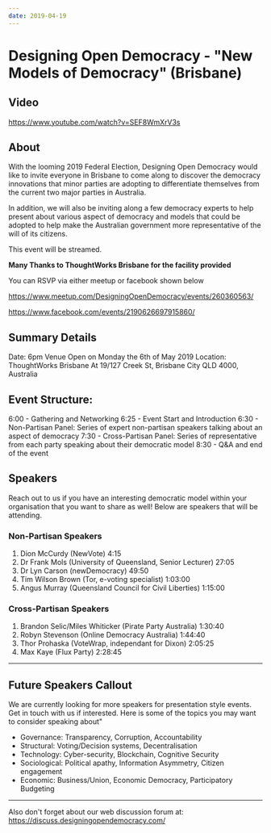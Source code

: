 ```yaml
---
date: 2019-04-19
---
```


# Designing Open Democracy - "New Models of Democracy" (Brisbane)

## Video

https://www.youtube.com/watch?v=SEF8WmXrV3s

## About

With the looming 2019 Federal Election, Designing Open Democracy would like to invite everyone in Brisbane to come along to discover the democracy innovations that minor parties are adopting to differentiate themselves from the current two major parties in Australia.

In addition, we will also be inviting along a few democracy experts to help present about various aspect of democracy and models that could be adopted to help make the Australian government more representative of the will of its citizens.

This event will be streamed.

**Many Thanks to ThoughtWorks Brisbane for the facility provided**

<!-- more -->

You can RSVP via either meetup or facebook shown below

https://www.meetup.com/DesigningOpenDemocracy/events/260360563/

https://www.facebook.com/events/2190626697915860/

## Summary Details

Date: 6pm Venue Open on Monday the 6th of May 2019
Location: ThoughtWorks Brisbane At 19/127 Creek St, Brisbane City QLD 4000, Australia

## Event Structure:
6:00 - Gathering and Networking
6:25 - Event Start and Introduction
6:30 - Non-Partisan Panel: Series of expert non-partisan speakers talking about an aspect of democracy
7:30 - Cross-Partisan Panel: Series of representative from each party speaking about their democratic model
8:30 - Q&amp;A and end of the event

## Speakers
Reach out to us if you have an interesting democratic model within your organisation that you want to share as well! Below are speakers that will be attending.

### Non-Partisan Speakers
1. Dion McCurdy (NewVote) 4:15
2. Dr Frank Mols (University of Queensland, Senior Lecturer) 27:05
3. Dr Lyn Carson (newDemocracy) 49:50
4. Tim Wilson Brown (Tor, e-voting specialist)  1:03:00
5. Angus Murray (Queensland Council for Civil Liberties) 1:15:00

### Cross-Partisan Speakers
1. Brandon Selic/Miles Whiticker (Pirate Party Australia) 1:30:40
2. Robyn Stevenson (Online Democracy Australia) 1:44:40
3. Thor Prohaska (VoteWrap, independant for Dixon) 2:05:25
4. Max Kaye (Flux Party) 2:28:45

--------------------------------

## Future Speakers Callout

We are currently looking for more speakers for presentation style events. Get in touch with us if interested. Here is some of the topics you may want to consider speaking about"

* Governance: Transparency, Corruption, Accountability
* Structural: Voting/Decision systems, Decentralisation
* Technology: Cyber-security, Blockchain, Cognitive Security
* Sociological: Political apathy, Information Asymmetry, Citizen engagement
* Economic: Business/Union, Economic Democracy, Participatory Budgeting

----------------

Also don't forget about our web discussion forum at:
https://discuss.designingopendemocracy.com/